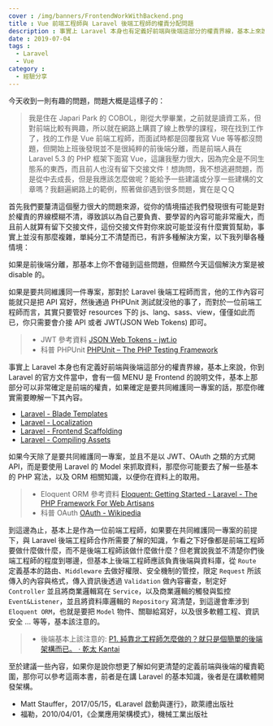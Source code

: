 ```yaml
---
cover : /img/banners/FrontendWorkWithBackend.png
title : Vue 前端工程師與 Laravel 後端工程師的權責分配問題
description : 事實上 Laravel 本身也有定義好前端與後端這部分的權責界線，基本上來說，你到 Laravel 的官方文件當中，會有一個 MENU 是 Frontend 的說明文件 ...
date : 2019-07-04
tags :
  - Laravel
  - Vue
category :
  - 經驗分享
---
```


今天收到一則有趣的問題，問題大概是這樣子的：

> 我是住在 Japari Park 的 COBOL，剛從大學畢業，之前就是讀資工系，但對前端比較有興趣，所以就在網路上購買了線上教學的課程，現在找到工作了，找的工作是 Vue 前端工程師，而面試時都是回覆我寫 Vue 等等都沒問題，但開始上班後發現並不是很純粹的前後端分離，而是前端人員在 Laravel 5.3 的 PHP 框架下面寫 Vue，這讓我壓力很大，因為完全是不同生態系的東西，而且前人也沒有留下交接文件！想詢問，我不想逃避問題，而是從中去成長，但是我應該怎麼做呢？能給予一些建議或分享一些建構的文章嗎？我翻遍網路上的範例，照著做卻遇到很多問題，實在是ＱＱ

首先我們要釐清這個壓力很大的問題來源，從你的情境描述我們發現很有可能是對於權責的界線模糊不清，導致誤以為自己要負責、要學習的內容可能非常龐大，而且前人就算有留下交接文件，這份交接文件對你來說可能並沒有什麼實質幫助，事實上並沒有那麼複雜，單純分工不清楚而已，有許多種解決方案，以下我列舉各種情境：

如果是前後端分離，那基本上你不會碰到這些問題，但顯然今天這個解決方案是被 disable 的。

如果是要共同維護同一件專案，那對於 Laravel 後端工程師而言，他的工作內容可能就只是把 API 寫好，然後通過 PHPUnit 測試就沒他的事了，而對於一位前端工程師而言，其實只要管好 resources 下的 js、lang、sass、view，僅僅如此而已，你只需要會介接 API 或者 JWT(JSON Web Tokens) 即可。

> - JWT 參考資料 [JSON Web Tokens - jwt.io](https://jwt.io)
> - 科普 PHPUnit [PHPUnit – The PHP Testing Framework](https://phpunit.de)

事實上 Laravel 本身也有定義好前端與後端這部分的權責界線，基本上來說，你到 Laravel 的官方文件當中，會有一個 MENU 是 Frontend 的說明文件，基本上那部分可以非常確定是前端的權責，如果確定是要共同維護同一專案的話，那麼你確實需要瞭解一下其內容。

*  [Laravel - Blade Templates](https://laravel.com/docs/master/blade)
*  [Laravel - Localization](https://laravel.com/docs/master/localization)
*  [Laravel - Frontend Scaffolding](https://laravel.com/docs/master/frontend)
*  [Laravel - Compiling Assets](https://laravel.com/docs/master/mix)

如果今天除了是要共同維護同一專案，並且不是以 JWT、OAuth 之類的方式開 API，而是要使用 Laravel 的 Model 來抓取資料，那麼你可能要去了解一些基本的 PHP 寫法，以及 ORM 相關知識，以便你在資料上的取用。

> - Eloquent ORM 參考資料 [Eloquent: Getting Started - Laravel - The PHP Framework For Web Artisans](https://laravel.com/docs/master/eloquent)
> - 科普 OAuth [OAuth - Wikipedia](https://en.wikipedia.org/wiki/OAuth)

到這邊為止，基本上是作為一位前端工程師，如果要在共同維護同一專案的前提下，與 Laravel 後端工程師合作所需要了解的知識，乍看之下好像都是前端工程師要做什麼做什麼，而不是後端工程師該做什麼做什麼？但老實說我並不清楚你們後端工程師的程度到哪邊，但基本上後端工程師應該負責後端與資料庫，從 `Route` 定義基本的路由、`Middleware` 去做好權限、安全機制的管控，限定 `Request` 所該傳入的內容與格式，傳入資訊後透過 `Validation` 做內容審查，制定好 `Controller` 並且將商業邏輯寫在 `Service`，以及商業邏輯的觸發與監控 `Event&Listener`，並且將資料庫邏輯的 `Repository` 寫清楚，到這邊會牽涉到 `Eloquent ORM`，也就是要把 `Model` 物件、關聯給寫好，以及很多軟體工程、資訊安全 ... 等等，基本該注意的。

> - 後端基本上該注意的: [P1. 純靠北工程師怎麼做的？就只是個簡單的後端架構而已。 · 乾太 Kantai](https://kantai235.github.io/2019/02/14/P1HowDoYouRelyOnTheKaobeiEngineer/)

至於建議一些內容，如果你是說你想更了解如何更清楚的定義前端與後端的權責範圍，那你可以參考這兩本書，前者是在講 Laravel 的基本知識，後者是在講軟體開發架構。

- Matt Stauffer，2017/05/15，《Laravel 啟動與運行》，歐萊禮出版社
- 福勒，2010/04/01，《企業應用架構模式》，機械工業出版社